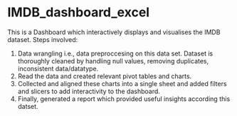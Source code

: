 # IMDB_dashboard_excel
This is a Dashboard which interactively displays and visualises the IMDB dataset.
  Steps involved:
1. Data wrangling i.e., data preproccesing on this data set. Dataset is thoroughly cleaned by handling null values, removing duplicates, inconsistent data/datatype.
2. Read the data and created relevant pivot tables and charts.
3. Collected and aligned these charts into a single sheet and added filters and slicers to add interactivity to the dashboard.
4. Finally, generated a report which provided useful insights according this datset.
